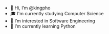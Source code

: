 - 👋 Hi, I’m @kingpho
- 🎓 I'm currently studying Computer Science 
- 👀 I’m interested in Software Engineering
- 🌱 I’m currently learning Python


<!---
kingpho/kingpho is a ✨ special ✨ repository because its `README.md` (this file) appears on your GitHub profile.
You can click the Preview link to take a look at your changes.
--->
